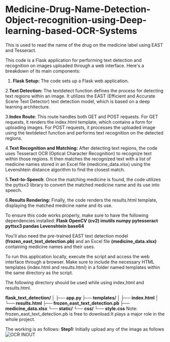 # Medicine-Drug-Name-Detection-Object-recognition-using-Deep-learning-based-OCR-Systems
This is used to read the name of the drug on the medicine label using EAST and Tesseract.

This code is a Flask application for performing text detection and recognition on images uploaded through a web interface. Here's a breakdown of its main components:

1. **Flask Setup:** The code sets up a Flask web application.

2.**Text Detection:** The textdetect function defines the process for detecting text regions within an image. It utilizes the EAST (Efficient and Accurate Scene Text Detector) text detection model, which is based on a deep learning architecture.

3.**Index Route**: This route handles both GET and POST requests. For GET requests, it renders the index.html template, which contains a form for uploading images. For POST requests, it processes the uploaded image using the textdetect function and performs text recognition on the detected regions.

4.**Text Recognition and Matching:** After detecting text regions, the code uses Tesseract OCR (Optical Character Recognition) to recognize text within those regions. It then matches the recognized text with a list of medicine names stored in an Excel file (medicine_data.xlsx) using the Levenshtein distance algorithm to find the closest match.

5.**Text-to-Speech**: Once the matching medicine is found, the code utilizes the pyttsx3 library to convert the matched medicine name and its use into speech.

6.**Results Rendering:** Finally, the code renders the results.html template, displaying the matched medicine name and its use.

To ensure this code works properly, make sure to have the following dependencies installed:
**Flask
OpenCV (cv2)
imutils
numpy
pytesseract
pyttsx3
pandas
Levenshtein
base64**

You'll also need the pre-trained EAST text detection model **(frozen_east_text_detection.pb)** and an Excel file **(medicine_data.xlsx)** containing medicine names and their uses.

To run this application locally, execute the script and access the web interface through a browser. Make sure to include the necessary HTML templates (index.html and results.html) in a folder named templates within the same directory as the script.

The following directory should be used while using index,html and results.html.

**flask_text_detection/
│
├── app.py
├── templates/
│   ├── index.html
│   └── results.html
├── frozen_east_text_detection.pb
├── medicine_data.xlsx
└── static/
    └── css/
        └── style.css**
Note: frozen_east_text_detection.pb is free to download.It plays a major role in the whole project.

The working is as follows:
**Step1:** Initially upload any of the image as follows
![OCR INOUT](https://github.com/Jas-04/Medicine-Drug-Name-Detection-Object-recognition-using-Deep-learning-based-OCR-Systems/assets/133671306/5377030c-bb8b-450b-9b14-e5cff3bfe1d5)

